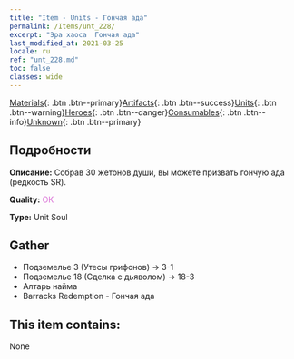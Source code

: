 ```yaml
---
title: "Item - Units - Гончая ада"
permalink: /Items/unt_228/
excerpt: "Эра хаоса  Гончая ада"
last_modified_at: 2021-03-25
locale: ru
ref: "unt_228.md"
toc: false
classes: wide
---
```

 [Materials](/ru/Items/){: .btn .btn--primary}[Artifacts](/ru/Items/Artifacts/){: .btn .btn--success}[Units](/ru/Items/Units/){: .btn .btn--warning}[Heroes](/ru/Items/Heroes/){: .btn .btn--danger}[Consumables](/ru/Items/Consumables/){: .btn .btn--info}[Unknown](/ru/Items/Unknown/){: .btn .btn--primary}

## Подробности
 **Описание:** Собрав 30 жетонов души, вы можете призвать гончую ада (редкость SR).

 **Quality:** <span style="color: #DA70D6">OK</span>

 **Type:** Unit Soul

## Gather

*    Подземелье 3 (Утесы грифонов) -> 3-1 
*    Подземелье 18 (Сделка с дьяволом) -> 18-3 
*    Алтарь найма 
*    Barracks Redemption - Гончая ада 

## This item contains:

  None

